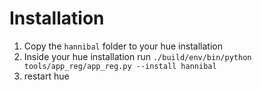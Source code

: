 # Installation

1. Copy the `hannibal` folder to your hue installation
2. Inside your hue installation run `./build/env/bin/python tools/app_reg/app_reg.py --install hannibal`
3. restart hue
